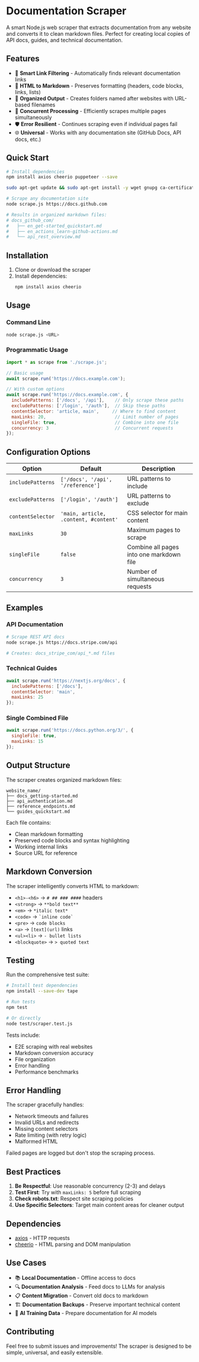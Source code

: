 # Documentation Scraper

A smart Node.js web scraper that extracts documentation from any website and converts it to clean markdown files. Perfect for creating local copies of API docs, guides, and technical documentation.

## Features

- 🎯 **Smart Link Filtering** - Automatically finds relevant documentation links
- 📝 **HTML to Markdown** - Preserves formatting (headers, code blocks, links, lists)
- 📁 **Organized Output** - Creates folders named after websites with URL-based filenames
- 🚀 **Concurrent Processing** - Efficiently scrapes multiple pages simultaneously
- 🛡️ **Error Resilient** - Continues scraping even if individual pages fail
- 🌐 **Universal** - Works with any documentation site (GitHub Docs, API docs, etc.)

## Quick Start

```bash
# Install dependencies
npm install axios cheerio puppeteer --save

sudo apt-get update && sudo apt-get install -y wget gnupg ca-certificates procps libxss1 libnss3 libatk-bridge2.0-0 libgtk-3-0 libgbm-dev libasound2

# Scrape any documentation site
node scrape.js https://docs.github.com

# Results in organized markdown files:
# docs_github_com/
#   ├── en_get-started_quickstart.md
#   ├── en_actions_learn-github-actions.md
#   └── api_rest_overview.md
```

## Installation

1. Clone or download the scraper
2. Install dependencies:
   ```bash
   npm install axios cheerio
   ```

## Usage

### Command Line
```bash
node scrape.js <URL>
```

### Programmatic Usage
```javascript
import * as scrape from './scrape.js';

// Basic usage
await scrape.run('https://docs.example.com');

// With custom options
await scrape.run('https://docs.example.com', {
  includePatterns: ['/docs', '/api'],    // Only scrape these paths
  excludePatterns: ['/login', '/auth'],  // Skip these paths
  contentSelector: 'article, main',     // Where to find content
  maxLinks: 20,                          // Limit number of pages
  singleFile: true,                      // Combine into one file
  concurrency: 3                         // Concurrent requests
});
```

## Configuration Options

| Option | Default | Description |
|--------|---------|-------------|
| `includePatterns` | `['/docs', '/api', '/reference']` | URL patterns to include |
| `excludePatterns` | `['/login', '/auth']` | URL patterns to exclude |
| `contentSelector` | `'main, article, .content, #content'` | CSS selector for main content |
| `maxLinks` | `30` | Maximum pages to scrape |
| `singleFile` | `false` | Combine all pages into one markdown file |
| `concurrency` | `3` | Number of simultaneous requests |

## Examples

### API Documentation
```bash
# Scrape REST API docs
node scrape.js https://docs.stripe.com/api

# Creates: docs_stripe_com/api_*.md files
```

### Technical Guides
```javascript
await scrape.run('https://nextjs.org/docs', {
  includePatterns: ['/docs'],
  contentSelector: 'main',
  maxLinks: 25
});
```

### Single Combined File
```javascript
await scrape.run('https://docs.python.org/3/', {
  singleFile: true,
  maxLinks: 15
});
```

## Output Structure

The scraper creates organized markdown files:

```
website_name/
├── docs_getting-started.md
├── api_authentication.md
├── reference_endpoints.md
└── guides_quickstart.md
```

Each file contains:
- Clean markdown formatting
- Preserved code blocks and syntax highlighting  
- Working internal links
- Source URL for reference

## Markdown Conversion

The scraper intelligently converts HTML to markdown:

- `<h1>-<h6>` → `# ## ### ####` headers
- `<strong>` → `**bold text**`
- `<em>` → `*italic text*`
- `<code>` → `` `inline code` ``
- `<pre>` → ``` code blocks ```
- `<a>` → `[text](url)` links
- `<ul><li>` → `- bullet lists`
- `<blockquote>` → `> quoted text`

## Testing

Run the comprehensive test suite:

```bash
# Install test dependencies
npm install --save-dev tape

# Run tests
npm test

# Or directly
node test/scraper.test.js
```

Tests include:
- E2E scraping with real websites
- Markdown conversion accuracy
- File organization
- Error handling
- Performance benchmarks

## Error Handling

The scraper gracefully handles:
- Network timeouts and failures
- Invalid URLs and redirects
- Missing content selectors
- Rate limiting (with retry logic)
- Malformed HTML

Failed pages are logged but don't stop the scraping process.

## Best Practices

1. **Be Respectful**: Use reasonable concurrency (2-3) and delays
2. **Test First**: Try with `maxLinks: 5` before full scraping
3. **Check robots.txt**: Respect site scraping policies
4. **Use Specific Selectors**: Target main content areas for cleaner output

## Dependencies

- [axios](https://www.npmjs.com/package/axios) - HTTP requests
- [cheerio](https://www.npmjs.com/package/cheerio) - HTML parsing and DOM manipulation

## Use Cases

- 📚 **Local Documentation** - Offline access to docs
- 🔍 **Documentation Analysis** - Feed docs to LLMs for analysis
- 📋 **Content Migration** - Convert old docs to markdown
- 🏗️ **Documentation Backups** - Preserve important technical content
- 🤖 **AI Training Data** - Prepare documentation for AI models

## Contributing

Feel free to submit issues and improvements! The scraper is designed to be simple, universal, and easily extensible.